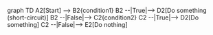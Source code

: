 graph TD
    A2[Start] --> B2{condition1}
    B2 --|True|--> D2[Do something (short-circuit)]
    B2 --|False|--> C2{condition2}
    C2 --|True|--> D2[Do something]
    C2 --|False|--> E2[Do nothing]
